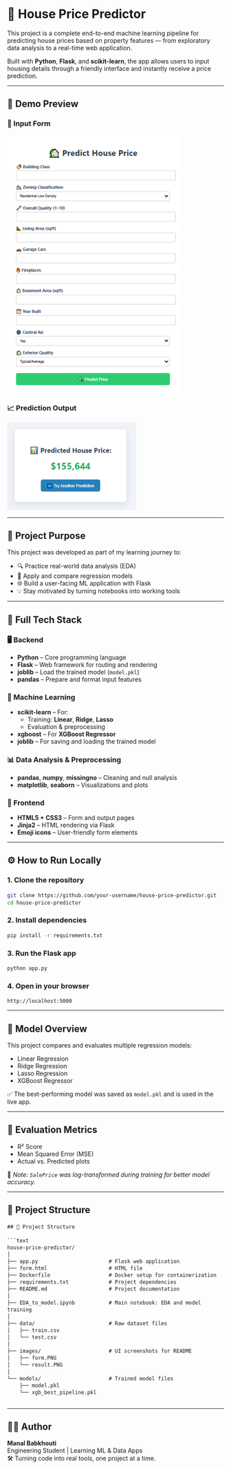 # 🏡 House Price Predictor

This project is a complete end-to-end machine learning pipeline for predicting house prices based on property features — from exploratory data analysis to a real-time web application.

Built with **Python**, **Flask**, and **scikit-learn**, the app allows users to input housing details through a friendly interface and instantly receive a price prediction.

---

## 🚀 Demo Preview

### 🧾 Input Form
<img src="images/form.PNG" alt="Input form" width="400"/>

### 📈 Prediction Output
<img src="images/result.PNG" alt="Prediction result" width="300"/>

---

## 🧠 Project Purpose

This project was developed as part of my learning journey to:
- 🔍 Practice real-world data analysis (EDA)
- 🤖 Apply and compare regression models
- 🌐 Build a user-facing ML application with Flask
- 💡 Stay motivated by turning notebooks into working tools


---

## 🧱 Full Tech Stack

### 🖥️ Backend
- **Python** – Core programming language  
- **Flask** – Web framework for routing and rendering  
- **joblib** – Load the trained model (`model.pkl`)  
- **pandas** – Prepare and format input features

### 🤖 Machine Learning
- **scikit-learn** – For:
  - Training: **Linear**, **Ridge**, **Lasso**
  - Evaluation & preprocessing  
- **xgboost** – For **XGBoost Regressor**
- **joblib** – For saving and loading the trained model

### 📊 Data Analysis & Preprocessing
- **pandas**, **numpy**, **missingno** – Cleaning and null analysis  
- **matplotlib**, **seaborn** – Visualizations and plots

### 🎨 Frontend
- **HTML5 + CSS3** – Form and output pages  
- **Jinja2** – HTML rendering via Flask  
- **Emoji icons** – User-friendly form elements

---

## ⚙️ How to Run Locally

### 1. Clone the repository
```bash
git clone https://github.com/your-username/house-price-predictor.git
cd house-price-predictor
```

### 2. Install dependencies
```bash
pip install -r requirements.txt
```

### 3. Run the Flask app
```bash
python app.py
```

### 4. Open in your browser
```
http://localhost:5000
```

---

## 🧪 Model Overview

This project compares and evaluates multiple regression models:
- Linear Regression  
- Ridge Regression  
- Lasso Regression  
- XGBoost Regressor  

✅ The best-performing model was saved as `model.pkl` and is used in the live app.

---

## 📌 Evaluation Metrics
- R² Score  
- Mean Squared Error (MSE)  
- Actual vs. Predicted plots  

📎 _Note: `SalePrice` was log-transformed during training for better model accuracy._

---

## 📂 Project Structure
```
## 📂 Project Structure

```text
house-price-predictor/
│
├── app.py                       # Flask web application
├── form.html                    # HTML file 
├── Dockerfile                   # Docker setup for containerization
├── requirements.txt             # Project dependencies
├── README.md                    # Project documentation
│
├── EDA_to_model.ipynb           # Main notebook: EDA and model training
│
├── data/                        # Raw dataset files
│   ├── train.csv
│   └── test.csv
│
├── images/                      # UI screenshots for README
│   ├── form.PNG
│   └── result.PNG
│
└── models/                      # Trained model files
    ├── model.pkl
    └── xgb_best_pipeline.pkl
                

```

---

## 👩‍💻 Author

**Manal Babkhouti**  
Engineering Student | Learning ML & Data Apps  
🛠️ Turning code into real tools, one project at a time.


